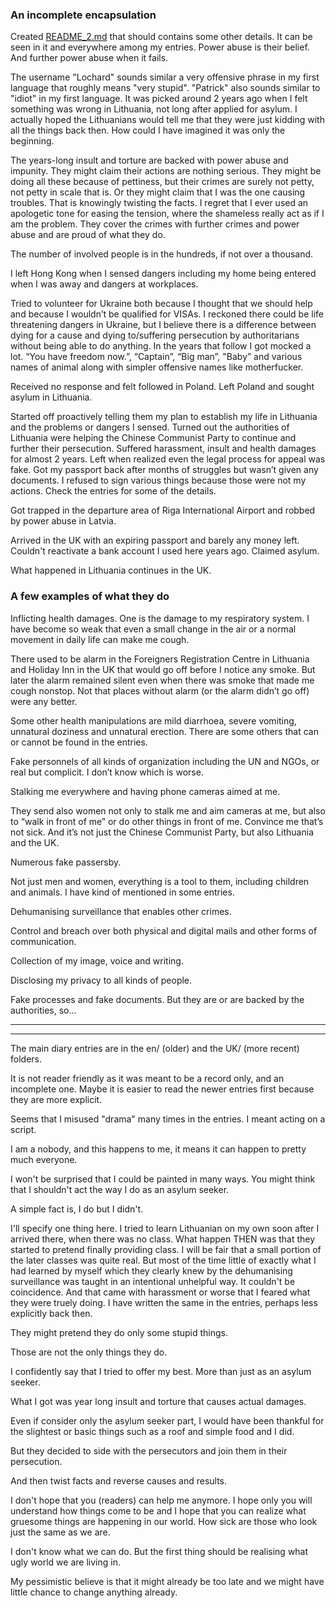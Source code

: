 ### An incomplete encapsulation

Created [README_2.md](https://github.com/locharp/asylum_diary/blob/main/README_2.md) that should contains some other details. It can be seen in it and everywhere among my entries. Power abuse is their belief. And further power abuse when it fails.

The username "Lochard" sounds similar a very offensive phrase in my first language that roughly means "very stupid". "Patrick" also sounds similar to "idiot" in my first language. It was picked around 2 years ago when I felt something was wrong in Lithuania, not long after applied for asylum. I actually hoped the Lithuanians would tell me that they were just kidding with all the things back then. How could I have imagined it was only the beginning.

The years-long insult and torture are backed with power abuse and impunity. They might claim their actions are nothing serious. They might be doing all these because of pettiness, but their crimes are surely not petty, not petty in scale that is. Or they might claim that I was the one causing troubles. That is knowingly twisting the facts. I regret that I ever used an apologetic tone for easing the tension, where the shameless really act as if I am the problem. They cover the crimes with further crimes and power abuse and are proud of what they do.

The number of involved people is in the hundreds, if not over a thousand.

I left Hong Kong when I sensed dangers including my home being entered when I was away and dangers at workplaces.

Tried to volunteer for Ukraine both because I thought that we should help and because I wouldn’t be qualified for VISAs. I reckoned there could be life threatening dangers in Ukraine, but I believe there is a difference between dying for a cause and dying to/suffering persecution by authoritarians without being able to do anything. In the years that follow I got mocked a lot. “You have freedom now.”, “Captain”, “Big man”, "Baby” and various names of animal along with simpler offensive names like motherfucker.

Received no response and felt followed in Poland. Left Poland and sought asylum in Lithuania.

Started off proactively telling them my plan to establish my life in Lithuania and the problems or dangers I sensed. Turned out the authorities of Lithuania were helping the Chinese Communist Party to continue and further their persecution. Suffered harassment, insult and health damages for almost 2 years. Left when realized even the legal process for appeal was fake. Got my passport back after months of struggles but wasn’t given any documents. I refused to sign various things because those were not my actions. Check the entries for some of the details.

Got trapped in the departure area of Riga International Airport and robbed by power abuse in Latvia.

Arrived in the UK with an expiring passport and barely any money left. Couldn't reactivate a bank account I used here years ago. Claimed asylum. 

What happened in Lithuania continues in the UK.

### A few examples of what they do

Inflicting health damages. One is the damage to my respiratory system. I have become so weak that even a small change in the air or a normal movement in daily life can make me cough.

There used to be alarm in the Foreigners Registration Centre in Lithuania and Holiday Inn in the UK that would go off before I notice any smoke. But later the alarm remained silent even when there was smoke that made me cough nonstop. Not that places without alarm (or the alarm didn’t go off) were any better.

Some other health manipulations are mild diarrhoea, severe vomiting, unnatural doziness and unnatural erection. There are some others that can or cannot be found in the entries.

Fake personnels of all kinds of organization including the UN and NGOs, or real but complicit. I don’t know which is worse.

Stalking me everywhere and having phone cameras aimed at me.

They send also women not only to stalk me and aim cameras at me, but also to “walk in front of me” or do other things in front of me. Convince me that’s not sick. And it’s not just the Chinese Communist Party, but also Lithuania and the UK.

Numerous fake passersby.

Not just men and women, everything is a tool to them, including children and animals. I have kind of mentioned in some entries.

Dehumanising surveillance that enables other crimes.

Control and breach over both physical and digital mails and other forms of communication.

Collection of my image, voice and writing.

Disclosing my privacy to all kinds of people.

Fake processes and fake documents. But they are or are backed by the authorities, so...

---
---

The main diary entries are in the en/ (older) and the UK/ (more recent) folders.

It is not reader friendly as it was meant to be a record only, and an incomplete one. Maybe it is easier to read the newer entries first because they are more explicit.

Seems that I misused "drama" many times in the entries. I meant acting on a script.

I am a nobody, and this happens to me, it means it can happen to pretty much everyone.

I won't be surprised that I could be painted in many ways. You might think that I shouldn't act the way I do as an asylum seeker.

A simple fact is, I do but I didn't.

I'll specify one thing here. I tried to learn Lithuanian on my own soon after I arrived there, when there was no class. What happen THEN was that they started to pretend finally providing class. I will be fair that a small portion of the later classes was quite real. But most of the time little of exactly what I had learned by myself which they clearly knew by the dehumanising surveillance was taught in an intentional unhelpful way. It couldn't be coincidence. And that came with harassment or worse that I feared what they were truely doing. I have written the same in the entries, perhaps less explicitly back then.

They might pretend they do only some stupid things.

Those are not the only things they do.

I confidently say that I tried to offer my best. More than just as an asylum seeker. 

What I got was year long insult and torture that causes actual damages.

Even if consider only the asylum seeker part, I would have been thankful for the slightest or basic things such as a roof and simple food and I did. 

But they decided to side with the persecutors and join them in their persecution.

And then twist facts and reverse causes and results.

I don't hope that you (readers) can help me anymore. I hope only you will understand how things come to be and I hope that you can realize what gruesome things are happening in our world. How sick are those who look just the same as we are.

I don't know what we can do. But the first thing should be realising what ugly world we are living in.

My pessimistic believe is that it might already be too late and we might have little chance to change anything already.
